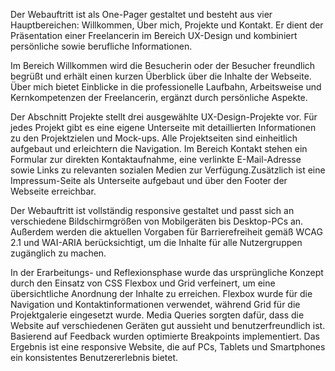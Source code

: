 Der Webauftritt ist als One-Pager gestaltet und besteht aus vier Hauptbereichen: Willkommen, Über mich, Projekte und Kontakt. Er dient der Präsentation einer Freelancerin im Bereich UX-Design und kombiniert persönliche sowie berufliche Informationen.

Im Bereich Willkommen wird die Besucherin oder der Besucher freundlich begrüßt und erhält einen kurzen Überblick über die Inhalte der Webseite. Über mich bietet Einblicke in die professionelle Laufbahn, Arbeitsweise und Kernkompetenzen der Freelancerin, ergänzt durch persönliche Aspekte.

Der Abschnitt Projekte stellt drei ausgewählte UX-Design-Projekte vor. Für jedes Projekt gibt es eine eigene Unterseite mit detaillierten Informationen zu den Projektzielen und Mock-ups. Alle Projektseiten sind einheitlich aufgebaut und erleichtern die Navigation.
Im Bereich Kontakt stehen ein Formular zur direkten Kontaktaufnahme, eine verlinkte E-Mail-Adresse sowie Links zu relevanten sozialen Medien zur Verfügung.Zusätzlich ist eine Impressum-Seite als Unterseite aufgebaut und über den Footer der Webseite erreichbar.

Der Webauftritt ist vollständig responsive gestaltet und passt sich an verschiedene Bildschirmgrößen von Mobilgeräten bis Desktop-PCs an. Außerdem werden die aktuellen Vorgaben für Barrierefreiheit gemäß WCAG 2.1 und WAI-ARIA berücksichtigt, um die Inhalte für alle Nutzergruppen zugänglich zu machen.

In der Erarbeitungs- und Reflexionsphase wurde das ursprüngliche Konzept durch den Einsatz von CSS Flexbox und Grid verfeinert, um eine übersichtliche Anordnung der Inhalte zu erreichen. Flexbox wurde für die Navigation und Kontaktinformationen verwendet, während Grid für die Projektgalerie eingesetzt wurde. Media Queries sorgten dafür, dass die Website auf verschiedenen Geräten gut aussieht und benutzerfreundlich ist. Basierend auf Feedback wurden optimierte Breakpoints implementiert. Das Ergebnis ist eine responsive Website, die auf PCs, Tablets und Smartphones ein konsistentes Benutzererlebnis bietet. 

